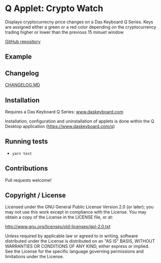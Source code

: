 # Q Applet: Crypto Watch

Displays cryptocurrecny price changes on a Das Keyboard Q Series.
Keys are assigned either a green or a red color depending on the cryptocurrency
trading higher or lower than the previous 15 minuet window

[GitHub repository](https://github.com/Wolfe1/daskeyboard-applet--crypto-watch)

## Example



## Changelog

[CHANGELOG.MD](CHANGELOG.md)

## Installation

Requires a Das Keyboard Q Series: www.daskeyboard.com

Installation, configuration and uninstallation of applets is done within
the Q Desktop application (<https://www.daskeyboard.com/q>)

## Running tests

- `yarn test`

## Contributions

Pull requests welcome!

## Copyright / License

Licensed under the GNU General Public License Version 2.0 (or later);
you may not use this work except in compliance with the License.
You may obtain a copy of the License in the LICENSE file, or at:

   <http://www.gnu.org/licenses/old-licenses/gpl-2.0.txt>

Unless required by applicable law or agreed to in writing, software
distributed under the License is distributed on an "AS IS" BASIS,
WITHOUT WARRANTIES OR CONDITIONS OF ANY KIND, either express or implied.
See the License for the specific language governing permissions and
limitations under the License.
